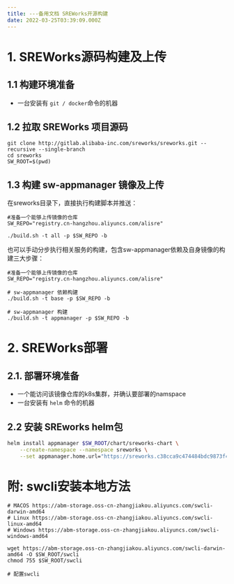 ```yaml
---
title: ---备用文档 SREWorks开源构建
date: 2022-03-25T03:39:09.000Z
---
```



<a name="kliWz"></a>

# 1. SREWorks源码构建及上传
<a name="xPY76"></a>

## 1.1 构建环境准备

- 一台安装有 `git / docker`命令的机器

<a name="naB3D"></a>

## 1.2 拉取 SREWorks 项目源码
```shell
git clone http://gitlab.alibaba-inc.com/sreworks/sreworks.git --recursive --single-branch
cd sreworks
SW_ROOT=$(pwd)

```
<a name="mMUoO"></a>

## 
<a name="bIQPN"></a>

## 1.3 构建 sw-appmanager 镜像及上传
在sreworks目录下，直接执行构建脚本并推送：
```shell
#准备一个能够上传镜像的仓库
SW_REPO="registry.cn-hangzhou.aliyuncs.com/alisre"

./build.sh -t all -p $SW_REPO -b
```
也可以手动分步执行相关服务的构建，包含sw-appmanager依赖及自身镜像的构建三大步骤：
```shell
#准备一个能够上传镜像的仓库
SW_REPO="registry.cn-hangzhou.aliyuncs.com/alisre"

# sw-appmanager 依赖构建
./build.sh -t base -p $SW_REPO -b

# sw-appmanager 构建
./build.sh -t appmanager -p $SW_REPO -b

```

<a name="jiRmc"></a>

# 2. SREWorks部署
<a name="zFb7r"></a>

## 2.1. 部署环境准备

- 一个能访问该镜像仓库的k8s集群，并确认要部署的namspace
- 一台安装有 `helm`  命令的机器
<a name="kfKy5"></a>

## 2.2 安装 SREworks helm包
```bash
helm install appmanager $SW_ROOT/chart/sreworks-chart \
    --create-namespace --namespace sreworks \
    --set appmanager.home.url="https://sreworks.c38cca9c474484bdc9873f44f733d8bcd.cn-beijing.alicontainer.com"
```
<a name="j6pra"></a>

## 
<a name="R1Xzu"></a>

# 附: swcli安装本地方法
```shell
# MACOS https://abm-storage.oss-cn-zhangjiakou.aliyuncs.com/swcli-darwin-amd64
# Linux https://abm-storage.oss-cn-zhangjiakou.aliyuncs.com/swcli-linux-amd64
# Windows https://abm-storage.oss-cn-zhangjiakou.aliyuncs.com/swcli-windows-amd64

wget https://abm-storage.oss-cn-zhangjiakou.aliyuncs.com/swcli-darwin-amd64 -O $SW_ROOT/swcli
chmod 755 $SW_ROOT/swcli

# 配置swcli

```



